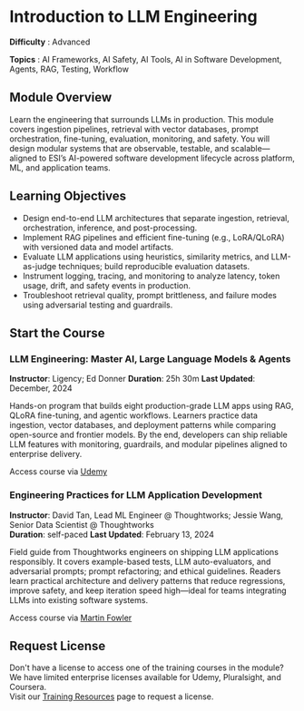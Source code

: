 # Introduction to LLM Engineering

**Difficulty** :  Advanced

**Topics** :  AI Frameworks, AI Safety, AI Tools, AI in Software Development, Agents, RAG, Testing, Workflow

## Module Overview
Learn the engineering that surrounds LLMs in production. This module covers ingestion pipelines, retrieval with vector databases, prompt orchestration, fine-tuning, evaluation, monitoring, and safety. You will design modular systems that are observable, testable, and scalable—aligned to ESI’s AI-powered software development lifecycle across platform, ML, and application teams.

## Learning Objectives
- Design end-to-end LLM architectures that separate ingestion, retrieval, orchestration, inference, and post-processing.
- Implement RAG pipelines and efficient fine-tuning (e.g., LoRA/QLoRA) with versioned data and model artifacts.
- Evaluate LLM applications using heuristics, similarity metrics, and LLM-as-judge techniques; build reproducible evaluation datasets.
- Instrument logging, tracing, and monitoring to analyze latency, token usage, drift, and safety events in production.
- Troubleshoot retrieval quality, prompt brittleness, and failure modes using adversarial testing and guardrails.

## Start the Course
### LLM Engineering: Master AI, Large Language Models & Agents
**Instructor**: Ligency; Ed Donner
**Duration**: 25h 30m
**Last Updated**: December, 2024

Hands-on program that builds eight production-grade LLM apps using RAG, QLoRA fine-tuning, and agentic workflows. Learners practice data ingestion, vector databases, and deployment patterns while comparing open-source and frontier models. By the end, developers can ship reliable LLM features with monitoring, guardrails, and modular pipelines aligned to enterprise delivery.

Access course via [Udemy](https://www.udemy.com/course/llm-engineering-master-ai-and-large-language-models/?utm_source=chatgpt.com&couponCode=PMNVD1525)  

### Engineering Practices for LLM Application Development
**Instructor**: David Tan, Lead ML Engineer @ Thoughtworks; Jessie Wang, Senior Data Scientist @ Thoughtworks  
**Duration**: self-paced
**Last Updated**: February 13, 2024

Field guide from Thoughtworks engineers on shipping LLM applications responsibly. It covers example-based tests, LLM auto-evaluators, and adversarial prompts; prompt refactoring; and ethical guidelines. Readers learn practical architecture and delivery patterns that reduce regressions, improve safety, and keep iteration speed high—ideal for teams integrating LLMs into existing software systems.

Access course via [Martin Fowler](https://martinfowler.com/articles/engineering-practices-llm.html)

## Request License

Don't have a license to access one of the training courses in the module?  
We have limited enterprise licenses available for Udemy, Pluralsight, and Coursera.  
Visit our [Training Resources](/training-resources) page to request a license.
